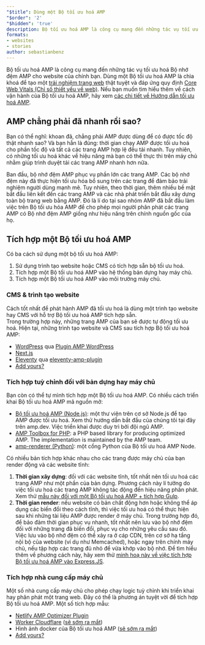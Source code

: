 ```yaml
---
"$title": Dùng một Bộ tối ưu hoá AMP
"$order": '2'
"$hidden": 'true'
description: Bộ tối ưu hoá AMP là công cụ mang đến những tác vụ tối ưu hoá Bộ nhớ đệm AMP cho website của chính bạn. Dùng một Bộ tối ưu hoá AMP là chìa khoá để tạo một trải nghiệm trang web thật tuyệt và đáp ứng quy định Core Web Vitals (Chỉ số thiết yếu về web). Những hướng dẫn này sẽ giải thích cách vận dụng tốt nhất một Bộ tối ưu hoá AMP để tối ưu hoá những trang AMP của bạn.
formats:
- websites
- stories
author: sebastianbenz
---
```


Bộ tối ưu hoá AMP là công cụ mang đến những tác vụ tối ưu hoá Bộ nhớ đệm AMP cho website của chính bạn. Dùng một Bộ tối ưu hoá AMP là chìa khoá để tạo một [trải nghiệm trang web](https://developers.google.com/search/docs/guides/page-experience) thật tuyệt và đáp ứng quy định [Core Web Vitals (Chỉ số thiết yếu về web)](https://web.dev/vitals/). Nếu bạn muốn tìm hiểu thêm về cách vận hành của Bộ tối ưu hoá AMP, hãy xem [các chi tiết về Hướng dẫn tối ưu hoá AMP](explainer.md).

## AMP chẳng phải đã nhanh rồi sao?

Bạn có thể nghĩ: khoan đã, chẳng phải AMP được dùng để có được tốc độ thật nhanh sao? Và bạn hẳn là đúng: thời gian chạy AMP được tối ưu hoá cho phần tốc độ và tất cả các trang AMP hợp lệ đều tải nhanh. Tuy nhiên, có những tối ưu hoá khác về hiệu năng mà bạn có thể thực thi trên máy chủ nhằm giúp trình duyệt tải các trang AMP nhanh hơn nữa.

Ban đầu, bộ nhớ đệm AMP phục vụ phần lớn các trang AMP. Các bộ nhớ đệm này đã thực hiện tối ưu hóa bổ sung trên các trang để đảm bảo trải nghiệm người dùng mạnh mẽ. Tuy nhiên, theo thời gian, thêm nhiều bề mặt bắt đầu liên kết đến các trang AMP và các nhà phát triển bắt đầu xây dựng toàn bộ trang web bằng AMP. Đó là lí do tại sao nhóm AMP đã bắt đầu làm việc trên Bộ tối ưu hóa AMP để cho phép mọi người phân phát các trang AMP có Bộ nhớ đệm AMP giống như hiệu năng trên chính nguồn gốc của họ.

## Tích hợp một Bộ tối ưu hoá AMP

Có ba cách sử dụng một bộ tối ưu hoá AMP:

1. Sử dụng trình tạo website hoặc CMS có tích hợp sẵn bộ tối ưu hoá.
2. Tích hợp một Bộ tối ưu hoá AMP vào hệ thống bản dựng hay máy chủ.
3. Tích hợp một Bộ tối ưu hoá AMP vào môi trường máy chủ.

### CMS & trình tạo website

Cách tốt nhất để phát hành AMP đã tối ưu hoá là dùng một trình tạo website hay CMS với hỗ trợ Bộ tối ưu hoá AMP tích hợp sẵn. <br>Trong trường hợp này, những trang AMP của bạn sẽ được tự động tối ưu hoá. Hiện tại, những trình tạo website và CMS sau tích hợp Bộ tối ưu hoá AMP:

- [WordPress](https://wordpress.org/) qua [Plugin AMP WordPress](https://wordpress.org/plugins/amp/)
- [Next.js](https://nextjs.org/docs/api-reference/next/amp)
- [Eleventy](https://www.11ty.dev/) qua [eleventy-amp-plugin](https://blog.amp.dev/2020/07/28/introducing-the-eleventy-amp-plugin/)
- [Add yours?](https://github.com/ampproject/amp.dev/issues/new?assignees=&labels=Category%3A+Content%2C+Status%3A+Pending+Triage&template=content.md&title=)

### Tích hợp tuỳ chỉnh đối với bản dựng hay máy chủ

Bạn còn có thể tự mình tích hợp một Bộ tối ưu hoá AMP. Có nhiều cách triển khai Bộ tối ưu hoá AMP mã nguồn mở:

- [Bộ tối ưu hoá AMP (Node.js)](node-amp-optimizer.md): một thư viện trên cơ sở Node.js để tạo AMP được tối ưu hoá. Xem thử hướng dẫn bắt đầu của chúng tôi tại đây trên amp.dev. Việc triển khai được duy trì bởi đội ngũ AMP.
- [AMP Toolbox for PHP](https://github.com/ampproject/amp-toolbox-php): a PHP based library for producing optimized AMP. The implementation is maintained by the AMP team.
- [amp-renderer (Python)](https://github.com/chasefinch/amp-renderer): một cổng Python của Bộ tối ưu hoá AMP Node.

Có nhiều bản tích hợp khác nhau cho các trang được máy chủ của bạn render động và các website tĩnh:

1. **Thời gian xây dựng**: đối với các website tĩnh, tốt nhất nên tối ưu hoá các trang AMP như một phần của bản dựng. Phương cách này lí tưởng do việc tối ưu hoá các trang AMP không tác động đến hiệu năng phân phát. Xem thử [mẫu này đối với một Bộ tối ưu hoá AMP + tích hợp Gulp](https://github.com/ampproject/amp-toolbox/tree/main/packages/optimizer/demo/gulp).
2. **Thời gian render**: nếu website có bản chất động hơn hoặc không thể áp dụng các biến đổi theo cách tĩnh, thì việc tối ưu hoá có thể thực hiện sau khi những tài liệu AMP được render ở máy chủ. Trong trường hợp đó, để bảo đảm thời gian phục vụ nhanh, tốt nhất nên lưu vào bộ nhớ đệm đối với những trang đã biến đổi, phục vụ cho những yêu cầu sau đó. Việc lưu vào bộ nhớ đệm có thể xảy ra ở cáp CDN, trên cơ sở hạ tầng nội bộ của website (ví dụ như Memcached), hoặc ngay trên chính máy chủ, nếu tập hợp các trang đủ nhỏ để vừa khớp vào bộ nhớ. Để tìm hiểu thêm về phương cách này, hãy xem thử [minh hoạ này về việc tích hợp Bộ tối ưu hoá AMP vào Express.JS](https://github.com/ampproject/amp-toolbox/tree/main/packages/optimizer/demo/express).

### Tích hợp nhà cung cấp máy chủ

Một số nhà cung cấp máy chủ cho phép chạy logic tuỳ chỉnh khi triển khai hay phân phát một trang web. Đây có thể là phương án tuyệt vời để tích hợp Bộ tối ưu hoá AMP. Một số tích hợp mẫu:

- [Netlify AMP Optimizer Plugin](https://github.com/martinbean/netlify-plugin-amp-server-side-rendering#amp-server-side-rendering-netlify-plugin)
- [Worker Cloudflare](https://workers.cloudflare.com/) ([sẽ sớm ra mắt](https://github.com/ampproject/amp-toolbox/issues/878))
- Hình ảnh docker của Bộ tối ưu hoá AMP ([sẽ sớm ra mắt](https://github.com/ampproject/amp-toolbox/issues/879))
- [Add yours?](https://github.com/ampproject/amp.dev/issues/new?assignees=&labels=Category%3A+Content%2C+Status%3A+Pending+Triage&template=content.md&title=)
